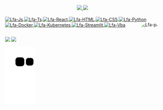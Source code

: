 <div align="center">
  <a href="https://github.com/lucasfaq">
  <img height="180em" src="https://github-readme-stats.vercel.app/api?username=lucasfaq&show_icons=true&theme=github_dark&include_all_commits=true&count_private=true"/>
  <img height="180em" src="https://github-readme-stats.vercel.app/api/top-langs/?username=lucasfaq&layout=compact&langs_count=7&theme=github_dark"/>
</div>
<div style="display: inline_block"><br>
  <img align="center" alt="Lfa-Js" height="30" width="40" src="https://github.com/devicons/devicon/tree/master/icons/javascript/javascript-plain.svg">
  <img align="center" alt="Lfa-Ts" height="30" width="40" src="https://github.com/devicons/devicon/tree/master/icons/typescript/typescript-plain.svg">
  <img align="center" alt="Lfa-React" height="30" width="40" src="https://github.com/devicons/devicon/tree/master/icons/react/react-original.svg">
  <img align="center" alt="Lfa-HTML" height="30" width="40" src="https://github.com/devicons/devicon/tree/master/icons/html5/html5-original.svg">
  <img align="center" alt="Lfa-CSS" height="30" width="40" src="https://github.com/devicons/devicon/tree/master/icons/css3/css3-original.svg">
  <img align="center" alt="Lfa-Python" height="30" width="40" src="https://github.com/devicons/devicon/tree/master/icons/python/python-original.svg">
  <img align="center" alt="Lfa-Docker" height="30" width="40" src="https://github.com/devicons/devicon/tree/master/icons/docker/docker-original.svg">
  <img align="center" alt="Lfa-Kubernetes" height="30" width="40" src="https://github.com/devicons/devicon/tree/master/icons/kubernetes/kubernetes-plain.svg">
  <img align="center" alt="Lfa-Streamlit" height="30" width="40" src="https://github.com/devicons/devicon/tree/master/icons/kubernetes/kubernetes-plain.svg">
  <img align="center" alt="Lfa-Vba" height="30" width="40" src="https://github.com/devicons/devicon/tree/master/icons/kubernetes/kubernetes-plain.svg">
  <img align="right" alt="Lfa-pic" height="150" style="border-radius:50px;">
</div>
  
  ##
 
<div> 
 <a href="https://discord.gg/UgdDau95" target="_blank"><img src="https://img.shields.io/badge/Discord-7289DA?style=for-the-badge&logo=discord&logoColor=white" target="_blank"></a> 
 <a href = "mailto:lucasft@gmail.com"><img src="https://img.shields.io/badge/-Gmail-%23333?style=for-the-badge&logo=gmail&logoColor=white" target="_blank"></a>
 
  ![Snake animation](https://github.com/lucasfaq/lucasfaq/blob/output/github-contribution-grid-snake.svg)
 
</div>
